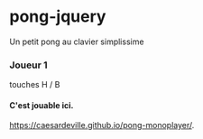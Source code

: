 # pong-jquery
Un petit pong au clavier simplissime

### Joueur 1
touches H / B 

#### C'est jouable ici.
https://caesardeville.github.io/pong-monoplayer/.
